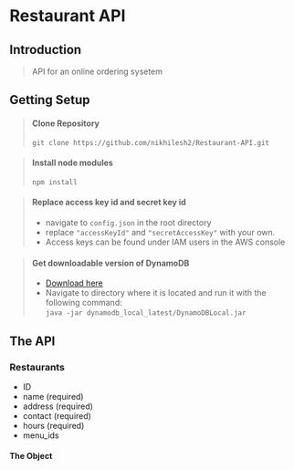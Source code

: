 # Restaurant API

## Introduction

> API for an online ordering sysetem

## Getting Setup

> #### Clone Repository 
>  ``git clone https://github.com/nikhilesh2/Restaurant-API.git``


> #### Install node modules
> ``npm install``

> #### Replace access key id and secret key id
> 	* navigate to ``config.json`` in the root directory <br />
> 	* replace ``"accessKeyId"`` and ``"secretAccessKey"`` with your own. <br />
> 	* Access keys can be found under IAM users in the AWS console <br />


> #### Get downloadable version of DynamoDB
>	* [Download here](https://docs.aws.amazon.com/amazondynamodb/latest/developerguide/DynamoDBLocal.html#DynamoDBLocal.DownloadingAndRunning) <br />
>	* Navigate to directory where it is located and run it with the following command: <br />
> ``java -jar dynamodb_local_latest/DynamoDBLocal.jar``


## The API
### Restaurants
* ID 
* name (required)
* address (required)
* contact (required)
* hours (required)
* menu_ids 
#### The Object
